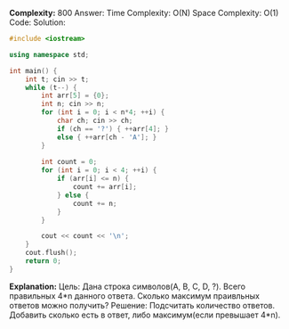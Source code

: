 **Complexity:** 800
Answer:
	Time Complexity: O(N)
	Space Complexity: O(1)
Code:
Solution:
```cpp
#include <iostream>

using namespace std;

int main() {
    int t; cin >> t;
    while (t--) {
        int arr[5] = {0};
        int n; cin >> n;
        for (int i = 0; i < n*4; ++i) {
            char ch; cin >> ch;
            if (ch == '?') { ++arr[4]; }
            else { ++arr[ch - 'A']; }
        }
        
        int count = 0;
        for (int i = 0; i < 4; ++i) {
            if (arr[i] <= n) {
                count += arr[i];
            } else {
                count += n;
            }
        }

        cout << count << '\n';
    }
    cout.flush();
    return 0;
}
```
**Explanation:**
	Цель: Дана строка символов(A, B, C, D, ?). Всего правильных 4\*n данного ответа. Сколько максимум праивльных ответов можно получить?
	Решение: Подсчитать количество ответов. Добавить сколько есть в ответ, либо максимум(если превышает 4\*n).